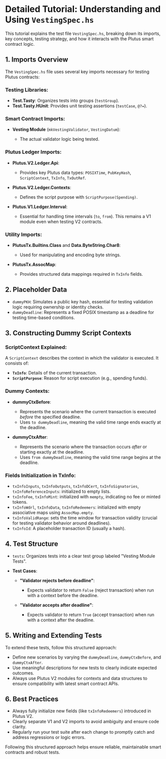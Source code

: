 # Detailed Tutorial: Understanding and Using `VestingSpec.hs`

This tutorial explains the test file `VestingSpec.hs`, breaking down its imports, key concepts, testing strategy, and how it interacts with the Plutus smart contract logic.

## 1. Imports Overview

The `VestingSpec.hs` file uses several key imports necessary for testing Plutus contracts:

### Testing Libraries:

* **Test.Tasty**: Organizes tests into groups (`testGroup`).
* **Test.Tasty.HUnit**: Provides unit testing assertions (`testCase`, `@?=`).

### Smart Contract Imports:

* **Vesting Module** (`mkVestingValidator`, `VestingDatum`):

  * The actual validator logic being tested.

### Plutus Ledger Imports:

* **Plutus.V2.Ledger.Api**:

  * Provides key Plutus data types: `POSIXTime`, `PubKeyHash`, `ScriptContext`, `TxInfo`, `TxOutRef`.

* **Plutus.V2.Ledger.Contexts**:

  * Defines the script purpose with `ScriptPurpose(Spending)`.

* **Plutus.V1.Ledger.Interval**:

  * Essential for handling time intervals (`to`, `from`). This remains a V1 module even when testing V2 contracts.

### Utility Imports:

* **PlutusTx.Builtins.Class** and **Data.ByteString.Char8**:

  * Used for manipulating and encoding byte strings.

* **PlutusTx.AssocMap**:

  * Provides structured data mappings required in `TxInfo` fields.

## 2. Placeholder Data

* `dummyPKH`: Simulates a public key hash, essential for testing validation logic requiring ownership or identity checks.
* `dummyDeadline`: Represents a fixed POSIX timestamp as a deadline for testing time-based conditions.

## 3. Constructing Dummy Script Contexts

### ScriptContext Explained:

A `ScriptContext` describes the context in which the validator is executed. It consists of:

* **`TxInfo`**: Details of the current transaction.
* **`ScriptPurpose`**: Reason for script execution (e.g., spending funds).

### Dummy Contexts:

* **dummyCtxBefore**:

  * Represents the scenario where the current transaction is executed *before* the specified deadline.
  * Uses `to dummyDeadline`, meaning the valid time range ends exactly at the deadline.

* **dummyCtxAfter**:

  * Represents the scenario where the transaction occurs *after* or starting exactly at the deadline.
  * Uses `from dummyDeadline`, meaning the valid time range begins at the deadline.

### Fields Initialization in TxInfo:

* `txInfoInputs`, `txInfoOutputs`, `txInfoDCert`, `txInfoSignatories`, `txInfoReferenceInputs`: initialized to empty lists.
* `txInfoFee`, `txInfoMint`: initialized with `mempty`, indicating no fee or minted tokens.
* `txInfoWdrl`, `txInfoData`, `txInfoRedeemers`: initialized with empty associative maps using `AssocMap.empty`.
* `txInfoValidRange`: sets the time window for transaction validity (crucial for testing validator behavior around deadlines).
* `txInfoId`: A placeholder transaction ID (usually a hash).

## 4. Test Structure

* `tests`: Organizes tests into a clear test group labeled "Vesting Module Tests".
* **Test Cases**:

  * **"Validator rejects before deadline"**:

    * Expects validator to return `False` (reject transaction) when run with a context before the deadline.
  * **"Validator accepts after deadline"**:

    * Expects validator to return `True` (accept transaction) when run with a context after the deadline.

## 5. Writing and Extending Tests

To extend these tests, follow this structured approach:

* Define new scenarios by varying the `dummyDeadline`, `dummyCtxBefore`, and `dummyCtxAfter`.
* Use meaningful descriptions for new tests to clearly indicate expected outcomes.
* Always use Plutus V2 modules for contexts and data structures to ensure compatibility with latest smart contract APIs.

## 6. Best Practices

* Always fully initialize new fields (like `txInfoRedeemers`) introduced in Plutus V2.
* Clearly separate V1 and V2 imports to avoid ambiguity and ensure code clarity.
* Regularly run your test suite after each change to promptly catch and address regressions or logic errors.

Following this structured approach helps ensure reliable, maintainable smart contracts and robust tests.
